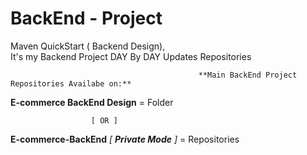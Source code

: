 # BackEnd - Project
Maven QuickStart ( Backend Design),        
      It's my Backend Project DAY By DAY Updates Repositories

                                              **Main BackEnd Project Repositories Availabe on:**
 **E-commerce BackEnd Design** = Folder
 
                      [ OR ]
                      
 **E-commerce-BackEnd** *[ **Private Mode** ]*  = Repositories

